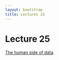 ```yaml
---
layout: bootstrap
title: Lectures 25
---
```


# Lecture 25

[The human side of data](slides/the-human-side-of-data.pdf).
